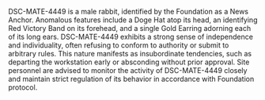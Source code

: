 DSC-MATE-4449 is a male rabbit, identified by the Foundation as a News Anchor. Anomalous features include a Doge Hat atop its head, an identifying Red Victory Band on its forehead, and a single Gold Earring adorning each of its long ears. DSC-MATE-4449 exhibits a strong sense of independence and individuality, often refusing to conform to authority or submit to arbitrary rules. This nature manifests as insubordinate tendencies, such as departing the workstation early or absconding without prior approval. Site personnel are advised to monitor the activity of DSC-MATE-4449 closely and maintain strict regulation of its behavior in accordance with Foundation protocol.